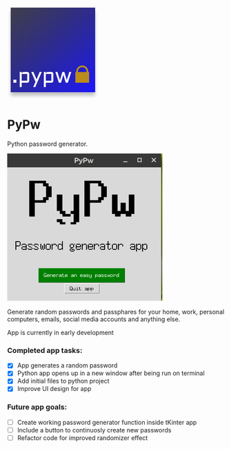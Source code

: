 ![App logo](./images/PyPw_logo.svg)

# PyPw

Python password generator.

![Splash page](./images/PyPw_Splash.png)


Generate random passwords and passphares for your home, work, personal computers, emails, social media accounts and anything else.

App is currently in early development
### Completed app tasks:

- [x] App generates a random password
- [x] Python app opens up in a new window after being run on terminal 
- [x] Add initial files to python project
- [x] Improve UI design for app

### Future app goals:

- [ ] Create working password generator function inside tKinter app
- [ ] Include a button to continuosly create new passwords 
- [ ] Refactor code for improved randomizer effect